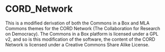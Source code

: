 CORD_Network
============

This is a modified derivation of both the Commons in a Box and MLA Commons themes for the CORD Network (The Collaboration for Research on Democracy). The Commons in a Box platform is licensed under a GPL v2, and so is this modification of the software, the content of the CORD Network is licensed under a Creative Commons Share Alike License.
